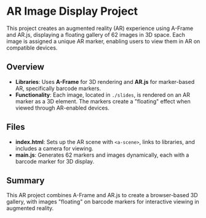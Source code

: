 
# AR Image Display Project

This project creates an augmented reality (AR) experience using A-Frame and AR.js, displaying a floating gallery of 62 images in 3D space. Each image is assigned a unique AR marker, enabling users to view them in AR on compatible devices.

## Overview

- **Libraries**: Uses **A-Frame** for 3D rendering and **AR.js** for marker-based AR, specifically barcode markers.
- **Functionality**: Each image, located in `./slides`, is rendered on an AR marker as a 3D element. The markers create a "floating" effect when viewed through AR-enabled devices.

## Files

- **index.html**: Sets up the AR scene with `<a-scene>`, links to libraries, and includes a camera for viewing.
- **main.js**: Generates 62 markers and images dynamically, each with a barcode marker for 3D display.

## Summary

This AR project combines A-Frame and AR.js to create a browser-based 3D gallery, with images "floating" on barcode markers for interactive viewing in augmented reality.
